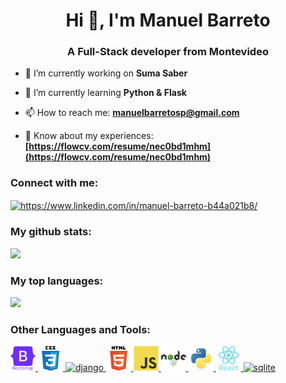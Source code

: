<h1 align="center">Hi 👋, I'm Manuel Barreto</h1>
<h3 align="center">A Full-Stack developer from Montevideo</h3>

- 🔭 I’m currently working on **Suma Saber**

- 🌱 I’m currently learning **Python & Flask**

- 📫 How to reach me: **manuelbarretosp@gmail.com**

- 📄 Know about my experiences: **[https://flowcv.com/resume/nec0bd1mhm](https://flowcv.com/resume/nec0bd1mhm)**

<h3 align="left">Connect with me:</h3>
<p align="left">
<a href="https://www.linkedin.com/in/manuel-barreto-b44a021b8/" target="blank"><img align="center" src="https://raw.githubusercontent.com/rahuldkjain/github-profile-readme-generator/master/src/images/icons/Social/linked-in-alt.svg" alt="https://www.linkedin.com/in/manuel-barreto-b44a021b8/" height="30" width="40" /></a>
</p>

<h3 align="left">My github stats:</h3>
<img src="https://github-readme-stats.vercel.app/api?username=manus9&show_icons=true&theme=tokyonight">

<h3 align="left">My top languages:</h3>
<img src="https://github-readme-stats.vercel.app/api/top-langs/?username=manus9&layout=compact&theme=tokyonight">

<h3 align="left">Other Languages and Tools:</h3>
<p align="left"> <a href="https://getbootstrap.com" target="_blank" rel="noreferrer"> <img src="https://raw.githubusercontent.com/devicons/devicon/master/icons/bootstrap/bootstrap-plain-wordmark.svg" alt="bootstrap" width="40" height="40"/> </a> <a href="https://www.w3schools.com/css/" target="_blank" rel="noreferrer"> <img src="https://raw.githubusercontent.com/devicons/devicon/master/icons/css3/css3-original-wordmark.svg" alt="css3" width="40" height="40"/> </a> <a href="https://www.djangoproject.com/" target="_blank" rel="noreferrer"> <img src="https://cdn.worldvectorlogo.com/logos/django.svg" alt="django" width="40" height="40"/> </a> <a href="https://www.w3.org/html/" target="_blank" rel="noreferrer"> <img src="https://raw.githubusercontent.com/devicons/devicon/master/icons/html5/html5-original-wordmark.svg" alt="html5" width="40" height="40"/> </a> <a href="https://developer.mozilla.org/en-US/docs/Web/JavaScript" target="_blank" rel="noreferrer"> <img src="https://raw.githubusercontent.com/devicons/devicon/master/icons/javascript/javascript-original.svg" alt="javascript" width="40" height="40"/> </a> <a href="https://nodejs.org" target="_blank" rel="noreferrer"> <img src="https://raw.githubusercontent.com/devicons/devicon/master/icons/nodejs/nodejs-original-wordmark.svg" alt="nodejs" width="40" height="40"/> </a> <a href="https://www.python.org" target="_blank" rel="noreferrer"> <img src="https://raw.githubusercontent.com/devicons/devicon/master/icons/python/python-original.svg" alt="python" width="40" height="40"/> </a> <a href="https://reactjs.org/" target="_blank" rel="noreferrer"> <img src="https://raw.githubusercontent.com/devicons/devicon/master/icons/react/react-original-wordmark.svg" alt="react" width="40" height="40"/> </a> <a href="https://www.sqlite.org/" target="_blank" rel="noreferrer"> <img src="https://www.vectorlogo.zone/logos/sqlite/sqlite-icon.svg" alt="sqlite" width="40" height="40"/> </a> </p>
